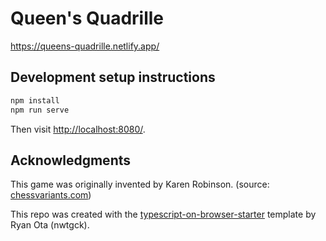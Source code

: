 # Queen's Quadrille

<https://queens-quadrille.netlify.app/>

## Development setup instructions

```bash
npm install
npm run serve
```

Then visit <http://localhost:8080/>.

## Acknowledgments

This game was originally invented by Karen Robinson. (source: [chessvariants.com](https://www.chessvariants.com/solitaire.dir/quadrille.html))

This repo was created with the [typescript-on-browser-starter](https://github.com/nwtgck/typescript-on-browser-starter) template by Ryan Ota (nwtgck).
